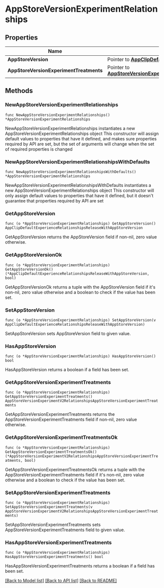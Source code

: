 # AppStoreVersionExperimentRelationships

## Properties

Name | Type | Description | Notes
------------ | ------------- | ------------- | -------------
**AppStoreVersion** | Pointer to [**AppClipDefaultExperienceRelationshipsReleaseWithAppStoreVersion**](AppClipDefaultExperienceRelationshipsReleaseWithAppStoreVersion.md) |  | [optional] 
**AppStoreVersionExperimentTreatments** | Pointer to [**AppStoreVersionExperimentV2RelationshipsAppStoreVersionExperimentTreatments**](AppStoreVersionExperimentV2RelationshipsAppStoreVersionExperimentTreatments.md) |  | [optional] 

## Methods

### NewAppStoreVersionExperimentRelationships

`func NewAppStoreVersionExperimentRelationships() *AppStoreVersionExperimentRelationships`

NewAppStoreVersionExperimentRelationships instantiates a new AppStoreVersionExperimentRelationships object
This constructor will assign default values to properties that have it defined,
and makes sure properties required by API are set, but the set of arguments
will change when the set of required properties is changed

### NewAppStoreVersionExperimentRelationshipsWithDefaults

`func NewAppStoreVersionExperimentRelationshipsWithDefaults() *AppStoreVersionExperimentRelationships`

NewAppStoreVersionExperimentRelationshipsWithDefaults instantiates a new AppStoreVersionExperimentRelationships object
This constructor will only assign default values to properties that have it defined,
but it doesn't guarantee that properties required by API are set

### GetAppStoreVersion

`func (o *AppStoreVersionExperimentRelationships) GetAppStoreVersion() AppClipDefaultExperienceRelationshipsReleaseWithAppStoreVersion`

GetAppStoreVersion returns the AppStoreVersion field if non-nil, zero value otherwise.

### GetAppStoreVersionOk

`func (o *AppStoreVersionExperimentRelationships) GetAppStoreVersionOk() (*AppClipDefaultExperienceRelationshipsReleaseWithAppStoreVersion, bool)`

GetAppStoreVersionOk returns a tuple with the AppStoreVersion field if it's non-nil, zero value otherwise
and a boolean to check if the value has been set.

### SetAppStoreVersion

`func (o *AppStoreVersionExperimentRelationships) SetAppStoreVersion(v AppClipDefaultExperienceRelationshipsReleaseWithAppStoreVersion)`

SetAppStoreVersion sets AppStoreVersion field to given value.

### HasAppStoreVersion

`func (o *AppStoreVersionExperimentRelationships) HasAppStoreVersion() bool`

HasAppStoreVersion returns a boolean if a field has been set.

### GetAppStoreVersionExperimentTreatments

`func (o *AppStoreVersionExperimentRelationships) GetAppStoreVersionExperimentTreatments() AppStoreVersionExperimentV2RelationshipsAppStoreVersionExperimentTreatments`

GetAppStoreVersionExperimentTreatments returns the AppStoreVersionExperimentTreatments field if non-nil, zero value otherwise.

### GetAppStoreVersionExperimentTreatmentsOk

`func (o *AppStoreVersionExperimentRelationships) GetAppStoreVersionExperimentTreatmentsOk() (*AppStoreVersionExperimentV2RelationshipsAppStoreVersionExperimentTreatments, bool)`

GetAppStoreVersionExperimentTreatmentsOk returns a tuple with the AppStoreVersionExperimentTreatments field if it's non-nil, zero value otherwise
and a boolean to check if the value has been set.

### SetAppStoreVersionExperimentTreatments

`func (o *AppStoreVersionExperimentRelationships) SetAppStoreVersionExperimentTreatments(v AppStoreVersionExperimentV2RelationshipsAppStoreVersionExperimentTreatments)`

SetAppStoreVersionExperimentTreatments sets AppStoreVersionExperimentTreatments field to given value.

### HasAppStoreVersionExperimentTreatments

`func (o *AppStoreVersionExperimentRelationships) HasAppStoreVersionExperimentTreatments() bool`

HasAppStoreVersionExperimentTreatments returns a boolean if a field has been set.


[[Back to Model list]](../README.md#documentation-for-models) [[Back to API list]](../README.md#documentation-for-api-endpoints) [[Back to README]](../README.md)


